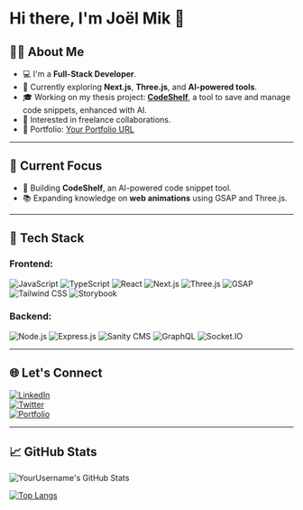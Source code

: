 # Hi there, I'm Joël Mik 👋

## 👨‍💻 About Me
- 💻 I'm a **Full-Stack Developer**.
- 🚀 Currently exploring **Next.js**, **Three.js**, and **AI-powered tools**.
- 🎓 Working on my thesis project: [**CodeShelf**](https://github.com/YourUsername/CodeShelf), a tool to save and manage code snippets, enhanced with AI.
- 🌟 Interested in freelance collaborations.
- 🎨 Portfolio: [Your Portfolio URL](https://mikdevelopment.nl)

---

## 🎯 Current Focus
- 🌟 Building **CodeShelf**, an AI-powered code snippet tool.
- 📚 Expanding knowledge on **web animations** using GSAP and Three.js.

---

## 🔧 Tech Stack

### Frontend:
![JavaScript](https://img.shields.io/badge/-JavaScript-yellow?style=flat&logo=javascript)
![TypeScript](https://img.shields.io/badge/-TypeScript-blue?style=flat&logo=typescript)
![React](https://img.shields.io/badge/-React-blue?style=flat&logo=react)
![Next.js](https://img.shields.io/badge/-Next.js-black?style=flat&logo=next.js)
![Three.js](https://img.shields.io/badge/-Three.js-black?style=flat&logo=three.js)
![GSAP](https://img.shields.io/badge/-GSAP-88CE02?style=flat&logo=greensock)
![Tailwind CSS](https://img.shields.io/badge/-TailwindCSS-38B2AC?style=flat&logo=tailwind-css)
![Storybook](https://img.shields.io/badge/-Storybook-FF4785?style=flat&logo=storybook)

### Backend:
![Node.js](https://img.shields.io/badge/-Node.js-green?style=flat&logo=node.js)
![Express.js](https://img.shields.io/badge/-Express.js-lightgrey?style=flat&logo=express)
![Sanity CMS](https://img.shields.io/badge/-Sanity%20CMS-red?style=flat&logo=sanity)
![GraphQL](https://img.shields.io/badge/-GraphQL-E10098?style=flat&logo=graphql)
![Socket.IO](https://img.shields.io/badge/-Socket.IO-black?style=flat&logo=socket.io)

---

## 🌐 Let's Connect
[![LinkedIn](https://img.shields.io/badge/-LinkedIn-blue?style=flat&logo=linkedin)](https://linkedin.com/in/YourProfile)  
[![Twitter](https://img.shields.io/badge/-Twitter-blue?style=flat&logo=twitter)](https://twitter.com/YourTwitter)  
[![Portfolio](https://img.shields.io/badge/-Portfolio-ff69b4?style=flat&logo=web)](https://yourportfolio.com)

---

## 📈 GitHub Stats
![YourUsername's GitHub Stats](https://github-readme-stats.vercel.app/api?username=jwmik123&show_icons=true&hide_border=true&count_private=true&theme=tokyonight)

[![Top Langs](https://github-readme-stats.vercel.app/api/top-langs/?username=jwmik123&layout=compact&theme=tokyonight)](https://github.com/anuraghazra/github-readme-stats)

